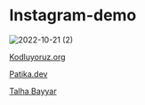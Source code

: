 # Instagram-demo

![2022-10-21 (2)](https://user-images.githubusercontent.com/93201374/197129233-41db12c1-8490-4838-96c5-be0b91d33891.png)

[Kodluyoruz.org](https://kodluyoruz.org/tr/kodluyoruz/)

[Patika.dev](https://app.patika.dev/)

[Talha Bayyar](https://app.patika.dev/bayyar)
